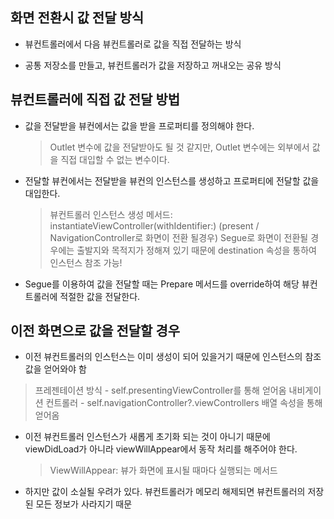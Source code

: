 ## 화면 전환시 값 전달 방식

  - 뷰컨트롤러에서 다음 뷰컨트롤러로 값을 직접 전달하는 방식 
  
  - 공통 저장소를 만들고, 뷰컨트롤러가 값을 저장하고 꺼내오는 공유 방식 

## 뷰컨트롤러에 직접 값 전달 방법

  - 값을 전달받을 뷰컨에서는 값을 받을 프로퍼티를 정의해야 한다.
    > Outlet 변수에 값을 전달받아도 될 것 같지만, Outlet 변수에는 외부에서 값을 직접 대입할 수 없는 변수이다.

  - 전달할 뷰컨에서는 전달받을 뷰컨의 인스턴스를 생성하고 프로퍼티에 전달할 값을 대입한다.
    > 뷰컨트롤러 인스턴스 생성 메서드: instantiateViewController(withIdentifier:) (present / NavigationController로 화면이 전환 될경우)
    > Segue로 화면이 전환될 경우에는 출발지와 목적지가 정해져 있기 때문에 destination 속성을 통하여 인스턴스 참조 가능!

  - Segue를 이용하여 값을 전달할 때는 Prepare 메서드를 override하여 해당 뷰컨트롤러에 적절한 값을 전달한다.

## 이전 화면으로 값을 전달할 경우

  - 이전 뷰컨트롤러의 인스턴스는 이미 생성이 되어 있을거기 때문에 인스턴스의 참조값을 얻어와야 함
  
   > 프레젠테이션 방식
    - self.presentingViewController를 통해 얻어옴
   > 내비게이션 컨트롤러
    - self.navigationController?.viewControllers 배열 속성을 통해 얻어옴
    
  - 이전 뷰컨트롤러 인스턴스가 새롭게 초기화 되는 것이 아니기 때문에 viewDidLoad가 아니라 viewWillAppear에서 동작 처리를 해주어야 한다.
    > ViewWillAppear: 뷰가 화면에 표시될 때마다 실행되는 메서드
    
  - 하지만 값이 소실될 우려가 있다. 뷰컨트롤러가 메모리 해제되면 뷰컨트롤러의 저장된 모든 정보가 사라지기 때문
